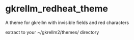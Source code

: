 # gkrellm_redheat_theme
A theme for gkrellm with invisible fields and red characters

extract to your ~/gkrellm2/themes/ directory
